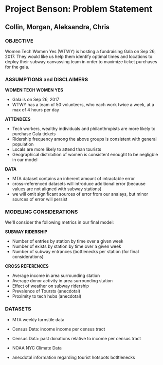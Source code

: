 
# Project Benson: Problem Statement
## Collin, Morgan, Aleksandra, Chris

### OBJECTIVE
Women Tech Women Yes (WTWY) is hosting a fundraising Gala on Sep 26, 2017. 
They would like us help them identify optimal times and locations to deploy their subway canvassing team in order to maximize ticket purchases for the gala.


### ASSUMPTIONS and DISCLAIMERS
**WOMEN TECH WOMEN YES**
- Gala is on Sep 26, 2017
- WTWY has a team of 50 volunteers, who each work twice a week, at a max of 4 hours per day

**ATTENDEES**
- Tech workers, wealthy individuals and philanthropists are more likely to purchase Gala tickets
- Ridership frequency among the above groups is consistent with general population
- Locals are more likely to attend than tourists
- Geographical distribition of women is consistent enought to be negligble in our model

**DATA**
- MTA dataset contains an inherent amount of intractable error
- cross-referenced datasets will introduce additional error (because values are not aligned with subway stations)
- we will omit significant sources of error from our analays, but minor sources of error will persist


### MODELING CONSIDERATIONS
We'll consider the following metrics in our final model:

**SUBWAY RIDERSHIP**
- Number of entries by station by time over a given week
- Number of exists by station by time over a given week
- Number of subway entrances (bottlenecks per station (for final considerations)

**CROSS REFERENCES**
- Average income in area surrounding station
- Average donor activity in area surrounding station
- Effect of weather on subway ridership
- Prevalence of Toursts (anecdotal)
- Proximity to tech hubs (anecdotal)


### DATASETS
- MTA weekly turnstile data
- Census Data: income income per census tract
- Census Data: past donations relative to income per census tract
- NOAA NYC Climate Data

- anecdotal information regarding tourist hotspots botltlenecks

